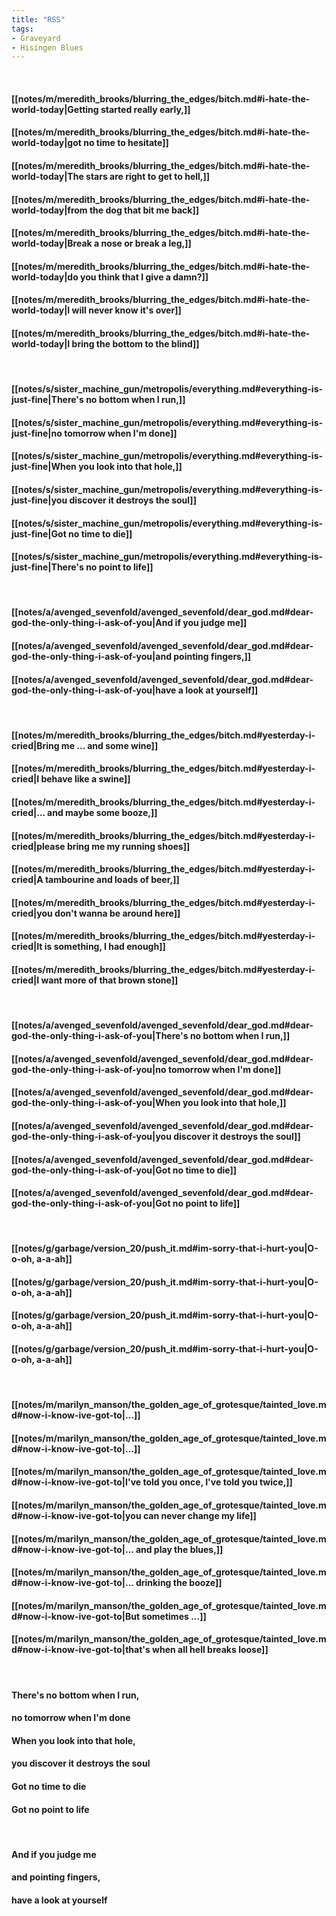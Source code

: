 ```yaml
---
title: "RSS"
tags:
- Graveyard
- Hisingen Blues
---
```

&nbsp;
#### [[notes/m/meredith_brooks/blurring_the_edges/bitch.md#i-hate-the-world-today|Getting started really early,]]
#### [[notes/m/meredith_brooks/blurring_the_edges/bitch.md#i-hate-the-world-today|got no time to hesitate]]
#### [[notes/m/meredith_brooks/blurring_the_edges/bitch.md#i-hate-the-world-today|The stars are right to get to hell,]]
#### [[notes/m/meredith_brooks/blurring_the_edges/bitch.md#i-hate-the-world-today|from the dog that bit me back]]
#### [[notes/m/meredith_brooks/blurring_the_edges/bitch.md#i-hate-the-world-today|Break a nose or break a leg,]]
#### [[notes/m/meredith_brooks/blurring_the_edges/bitch.md#i-hate-the-world-today|do you think that I give a damn?]]
#### [[notes/m/meredith_brooks/blurring_the_edges/bitch.md#i-hate-the-world-today|I will never know it's over]]
#### [[notes/m/meredith_brooks/blurring_the_edges/bitch.md#i-hate-the-world-today|I bring the bottom to the blind]]
&nbsp;
#### [[notes/s/sister_machine_gun/metropolis/everything.md#everything-is-just-fine|There's no bottom when I run,]]
#### [[notes/s/sister_machine_gun/metropolis/everything.md#everything-is-just-fine|no tomorrow when I'm done]]
#### [[notes/s/sister_machine_gun/metropolis/everything.md#everything-is-just-fine|When you look into that hole,]]
#### [[notes/s/sister_machine_gun/metropolis/everything.md#everything-is-just-fine|you discover it destroys the soul]]
#### [[notes/s/sister_machine_gun/metropolis/everything.md#everything-is-just-fine|Got no time to die]]
#### [[notes/s/sister_machine_gun/metropolis/everything.md#everything-is-just-fine|There's no point to life]]
&nbsp;
#### [[notes/a/avenged_sevenfold/avenged_sevenfold/dear_god.md#dear-god-the-only-thing-i-ask-of-you|And if you judge me]]
#### [[notes/a/avenged_sevenfold/avenged_sevenfold/dear_god.md#dear-god-the-only-thing-i-ask-of-you|and pointing fingers,]]
#### [[notes/a/avenged_sevenfold/avenged_sevenfold/dear_god.md#dear-god-the-only-thing-i-ask-of-you|have a look at yourself]]
&nbsp;
#### [[notes/m/meredith_brooks/blurring_the_edges/bitch.md#yesterday-i-cried|Bring me ... and some wine]]
#### [[notes/m/meredith_brooks/blurring_the_edges/bitch.md#yesterday-i-cried|I behave like a   swine]]
#### [[notes/m/meredith_brooks/blurring_the_edges/bitch.md#yesterday-i-cried|... and maybe some booze,]]
#### [[notes/m/meredith_brooks/blurring_the_edges/bitch.md#yesterday-i-cried|please bring me my running shoes]]
#### [[notes/m/meredith_brooks/blurring_the_edges/bitch.md#yesterday-i-cried|A tambourine and loads of beer,]]
#### [[notes/m/meredith_brooks/blurring_the_edges/bitch.md#yesterday-i-cried|you don't wanna be around here]]
#### [[notes/m/meredith_brooks/blurring_the_edges/bitch.md#yesterday-i-cried|It is something, I had enough]]
#### [[notes/m/meredith_brooks/blurring_the_edges/bitch.md#yesterday-i-cried|I want more of that brown stone]]
&nbsp;
#### [[notes/a/avenged_sevenfold/avenged_sevenfold/dear_god.md#dear-god-the-only-thing-i-ask-of-you|There's no bottom when I run,]]
#### [[notes/a/avenged_sevenfold/avenged_sevenfold/dear_god.md#dear-god-the-only-thing-i-ask-of-you|no tomorrow when I'm done]]
#### [[notes/a/avenged_sevenfold/avenged_sevenfold/dear_god.md#dear-god-the-only-thing-i-ask-of-you|When you look into that hole,]]
#### [[notes/a/avenged_sevenfold/avenged_sevenfold/dear_god.md#dear-god-the-only-thing-i-ask-of-you|you discover it destroys the soul]]
#### [[notes/a/avenged_sevenfold/avenged_sevenfold/dear_god.md#dear-god-the-only-thing-i-ask-of-you|Got no time to die]]
#### [[notes/a/avenged_sevenfold/avenged_sevenfold/dear_god.md#dear-god-the-only-thing-i-ask-of-you|Got no point to life]]
&nbsp;
#### [[notes/g/garbage/version_20/push_it.md#im-sorry-that-i-hurt-you|O-o-oh, a-a-ah]]
#### [[notes/g/garbage/version_20/push_it.md#im-sorry-that-i-hurt-you|O-o-oh, a-a-ah]]
#### [[notes/g/garbage/version_20/push_it.md#im-sorry-that-i-hurt-you|O-o-oh, a-a-ah]]
#### [[notes/g/garbage/version_20/push_it.md#im-sorry-that-i-hurt-you|O-o-oh, a-a-ah]]
&nbsp;
#### [[notes/m/marilyn_manson/the_golden_age_of_grotesque/tainted_love.md#now-i-know-ive-got-to|...]]
#### [[notes/m/marilyn_manson/the_golden_age_of_grotesque/tainted_love.md#now-i-know-ive-got-to|...]]
#### [[notes/m/marilyn_manson/the_golden_age_of_grotesque/tainted_love.md#now-i-know-ive-got-to|I've told you once, I've told you twice,]]
#### [[notes/m/marilyn_manson/the_golden_age_of_grotesque/tainted_love.md#now-i-know-ive-got-to|you can never change my life]]
#### [[notes/m/marilyn_manson/the_golden_age_of_grotesque/tainted_love.md#now-i-know-ive-got-to|... and play the blues,]]
#### [[notes/m/marilyn_manson/the_golden_age_of_grotesque/tainted_love.md#now-i-know-ive-got-to|... drinking the booze]]
#### [[notes/m/marilyn_manson/the_golden_age_of_grotesque/tainted_love.md#now-i-know-ive-got-to|But sometimes ...]]
#### [[notes/m/marilyn_manson/the_golden_age_of_grotesque/tainted_love.md#now-i-know-ive-got-to|that's when all hell breaks loose]]
&nbsp;
#### There's no bottom when I run,
#### no tomorrow when I'm done
#### When you look into that hole,
#### you discover it destroys the soul
#### Got no time to die
#### Got no point to life
&nbsp;
#### And if you judge me
#### and pointing fingers,
#### have a look at yourself
